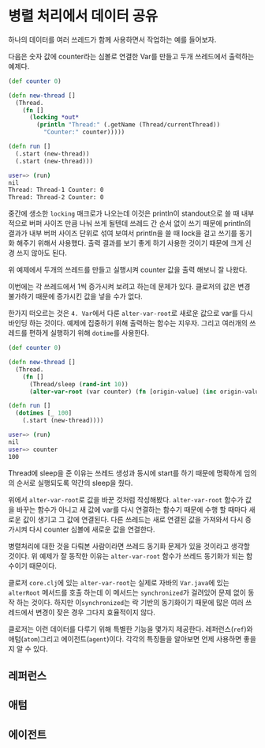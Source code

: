 # 병렬 처리에서 데이터 공유

하나의 데이터를 여러 쓰레드가 함께 사용하면서 작업하는 예를 들어보자.

다음은 숫자 값에 counter라는 심볼로 연결한 Var를 만들고 두개 쓰레드에서 출력하는 예제다.

```clojure
(def counter 0)

(defn new-thread []
  (Thread.
    (fn []
      (locking *out*
        (println "Thread:" (.getName (Thread/currentThread))
          "Counter:" counter)))))

(defn run []
  (.start (new-thread))
  (.start (new-thread)))
```

```bash
user=> (run)
nil
Thread: Thread-1 Counter: 0
Thread: Thread-2 Counter: 0
```

중간에 생소한 `locking` 매크로가 나오는데 이것은 println이 standout으로 쓸 때 내부적으로
버퍼 사이즈 만큼 나눠 쓰게 될텐데 쓰레드 간 순서 없이 쓰기 때문에 println의 결과가 내부 버퍼 사이즈 단위로
섞여 보여서 println을 쓸 때 lock을 걸고 쓰기를 동기화 해주기 위해서 사용했다.
출력 결과를 보기 좋게 하기 사용한 것이기 때문에 크게 신경 쓰지 않아도 된다.

위 예제에서 두개의 쓰레드를 만들고 실행시켜 counter 값을 출력 해보니 잘 나왔다.

이번에는 각 쓰레드에서 1씩 증가시켜 보려고 하는데 문제가 있다.
클로저의 값은 변경 불가하기 때문에 증가시킨 값을 넣을 수가 없다.

한가지 떠오르는 것은 `4. Var`에서 다룬 `alter-var-root`로 새로운 값으로 var를 다시 바인딩 하는 것이다.
예제에 집중하기 위해 출력하는 함수는 지우자. 그리고 여러개의 쓰레드를 편하게 실행하기 위해 `dotime`를 사용한다.

```clojure
(def counter 0)

(defn new-thread []
  (Thread.
    (fn []
      (Thread/sleep (rand-int 10))
      (alter-var-root (var counter) (fn [origin-value] (inc origin-value))))))

(defn run []
  (dotimes [_ 100]
    (.start (new-thread))))
```

```bash
user=> (run)
nil
user=> counter
100
```

Thread에 sleep을 준 이유는 쓰레드 생성과 동시에 start를 하기 때문에 명확하게 임의의 순서로 실행되도록 약간의 sleep을 줬다.

위에서 `alter-var-root`로 값을 바꾼 것처럼 작성해봤다. `alter-var-root` 함수가 값을 바꾸는 함수가
아니고 새 값에 var를 다시 연결하는 함수기 때문에 수행 할 때마다 새로운 값이 생기고 그 값에 연결된다.
다른 쓰레드는 새로 연결된 값을 가져와서 다시 증가시켜 다시 counter 심볼에 새로운 값을 연결한다.

병렬처리에 대한 것을 다뤄본 사람이라면 쓰레드 동기화 문제가 있을 것이라고 생각할 것이다.
위 예제가 잘 동작한 이유는 `alter-var-root` 함수가 쓰레드 동기화가 되는 함수이기 때문이다.

클로저 `core.clj`에 있는 `alter-var-root`는 실제로 자바의 `Var.java`에 있는 `alterRoot` 메서드를 호출 하는데
이 메서드는 `synchronized`가 걸려있어 문제 없이 동작 하는 것이다.
하지만 이`synchronized`는 락 기반의 동기화이기 때문에 많은 여러 쓰레드에서 변경이 잦은 경우 그다지 효율적이지 않다.

클로저는 이런 데이터를 다루기 위해 특별한 기능을 몇가지 제공한다.
레퍼런스(`ref`)와 애텀(`atom`)그리고 에이전트(`agent`)이다.
각각의 특징들을 알아보면 언제 사용하면 좋을지 알 수 있다.

## 레퍼런스

## 애텀

## 에이전트
